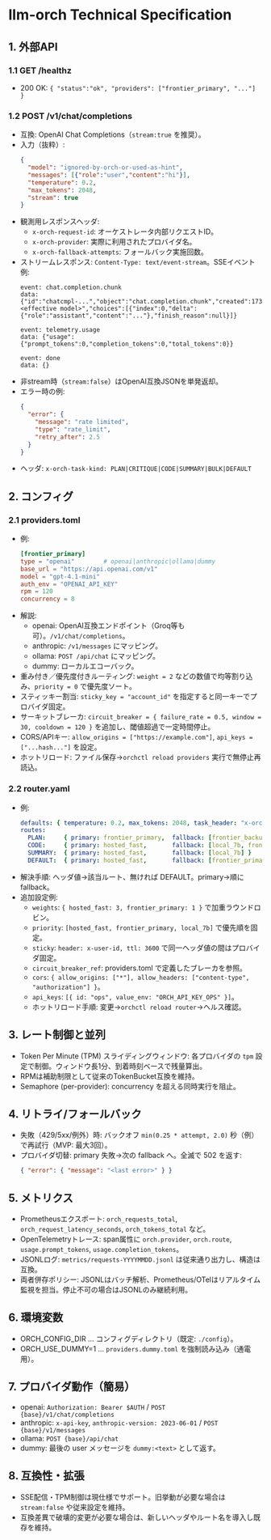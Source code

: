 # llm-orch Technical Specification

## 1. 外部API
### 1.1 GET /healthz
- 200 OK: `{ "status":"ok", "providers": ["frontier_primary", "..."] }`

### 1.2 POST /v1/chat/completions
- 互換: OpenAI Chat Completions（`stream:true` を推奨）。
- 入力（抜粋）:
  ```json
  {
    "model": "ignored-by-orch-or-used-as-hint",
    "messages": [{"role":"user","content":"hi"}],
    "temperature": 0.2,
    "max_tokens": 2048,
    "stream": true
  }
  ```
- 観測用レスポンスヘッダ:
  - `x-orch-request-id`: オーケストレータ内部リクエストID。
  - `x-orch-provider`: 実際に利用されたプロバイダ名。
  - `x-orch-fallback-attempts`: フォールバック実施回数。
- ストリームレスポンス: `Content-Type: text/event-stream`。SSEイベント例:
  ```
  event: chat.completion.chunk
  data: {"id":"chatcmpl-...","object":"chat.completion.chunk","created":1739560000,"model":"<effective model>","choices":[{"index":0,"delta":{"role":"assistant","content":"..."},"finish_reason":null}]}

  event: telemetry.usage
  data: {"usage":{"prompt_tokens":0,"completion_tokens":0,"total_tokens":0}}

  event: done
  data: {}
  ```
- 非stream時（`stream:false`）はOpenAI互換JSONを単発返却。
- エラー時の例:
  ```json
  {
    "error": {
      "message": "rate limited",
      "type": "rate_limit",
      "retry_after": 2.5
    }
  }
  ```
- ヘッダ: `x-orch-task-kind: PLAN|CRITIQUE|CODE|SUMMARY|BULK|DEFAULT`

## 2. コンフィグ
### 2.1 providers.toml
- 例:
  ```toml
  [frontier_primary]
  type = "openai"        # openai|anthropic|ollama|dummy
  base_url = "https://api.openai.com/v1"
  model = "gpt-4.1-mini"
  auth_env = "OPENAI_API_KEY"
  rpm = 120
  concurrency = 8
  ```
- 解説:
  - openai: OpenAI互換エンドポイント（Groq等も可）。`/v1/chat/completions`。
  - anthropic: `/v1/messages` にマッピング。
  - ollama: `POST /api/chat` にマッピング。
  - dummy: ローカルエコーバック。
- 重み付き／優先度付きルーティング: `weight = 2` などの数値で均等割り込み、`priority = 0` で優先度ソート。
- スティッキー割当: `sticky_key = "account_id"` を指定すると同一キーでプロバイダ固定。
- サーキットブレーカ: `circuit_breaker = { failure_rate = 0.5, window = 30, cooldown = 120 }` を追加し、閾値超過で一定時間停止。
- CORS/APIキー: `allow_origins = ["https://example.com"]`, `api_keys = ["...hash..."]` を設定。
- ホットリロード: ファイル保存→`orchctl reload providers` 実行で無停止再読込。

### 2.2 router.yaml
- 例:
  ```yaml
  defaults: { temperature: 0.2, max_tokens: 2048, task_header: "x-orch-task-kind" }
  routes:
    PLAN:     { primary: frontier_primary,  fallback: [frontier_backup] }
    CODE:     { primary: hosted_fast,       fallback: [local_7b, frontier_primary] }
    SUMMARY:  { primary: hosted_fast,       fallback: [local_7b] }
    DEFAULT:  { primary: hosted_fast,       fallback: [frontier_primary, local_7b] }
  ```
- 解決手順: ヘッダ値→該当ルート、無ければ DEFAULT。primary→順に fallback。
- 追加設定例:
  - `weights`: `{ hosted_fast: 3, frontier_primary: 1 }` で加重ラウンドロビン。
  - `priority`: `[hosted_fast, frontier_primary, local_7b]` で優先順を固定。
  - `sticky`: `header: x-user-id, ttl: 3600` で同一ヘッダ値の間はプロバイダ固定。
  - `circuit_breaker_ref`: providers.toml で定義したブレーカを参照。
  - `cors`: `{ allow_origins: ["*"], allow_headers: ["content-type", "authorization"] }`。
  - `api_keys`: `[{ id: "ops", value_env: "ORCH_API_KEY_OPS" }]`。
  - ホットリロード手順: 変更→`orchctl reload router`→ヘルス確認。

## 3. レート制御と並列
- Token Per Minute (TPM) スライディングウィンドウ: 各プロバイダの `tpm` 設定で制御。ウィンドウ長1分、到着時刻ベースで残量算出。
- RPMは補助制限として従来のTokenBucket互換を維持。
- Semaphore (per-provider): concurrency を超える同時実行を阻止。

## 4. リトライ/フォールバック
- 失敗（429/5xx/例外）時: バックオフ `min(0.25 * attempt, 2.0)` 秒（例）で再試行（MVP: 最大3回）。
- プロバイダ切替: primary 失敗→次の fallback へ。全滅で 502 を返す:
  ```json
  { "error": { "message": "<last error>" } }
  ```

## 5. メトリクス
- Prometheusエクスポート: `orch_requests_total`, `orch_request_latency_seconds`, `orch_tokens_total` など。
- OpenTelemetryトレース: span属性に `orch.provider`, `orch.route`, `usage.prompt_tokens`, `usage.completion_tokens`。
- JSONLログ: `metrics/requests-YYYYMMDD.jsonl` は従来通り出力し、構造は互換。
- 両者併存ポリシー: JSONLはバッチ解析、Prometheus/OTelはリアルタイム監視を担当。停止不可の場合はJSONLのみ継続利用。

## 6. 環境変数
- ORCH_CONFIG_DIR … コンフィグディレクトリ（既定: `./config`）。
- ORCH_USE_DUMMY=1 … `providers.dummy.toml` を強制読み込み（通電用）。

## 7. プロバイダ動作（簡易）
- openai: `Authorization: Bearer $AUTH` / `POST {base}/v1/chat/completions`
- anthropic: `x-api-key`, `anthropic-version: 2023-06-01` / `POST {base}/v1/messages`
- ollama: `POST {base}/api/chat`
- dummy: 最後の user メッセージを `dummy:<text>` として返す。

## 8. 互換性・拡張
- SSE配信・TPM制御は現仕様でサポート。旧挙動が必要な場合は `stream:false` や従来設定を維持。
- 互換差異で破壊的変更が必要な場合は、新しいヘッダやルート名を導入し既存を維持。
